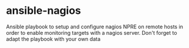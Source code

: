 # ansible-nagios
Ansible playbook to setup and configure nagios NPRE on remote hosts in order to enable monitoring targets with a nagios server. Don't forget to adapt the playbook with your own data
